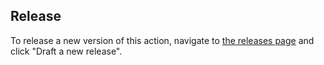 ## Release

To release a new version of this action, navigate to [the releases page](https://github.com/rollbar/github-deploy-action/releases) and click "Draft a new release".
